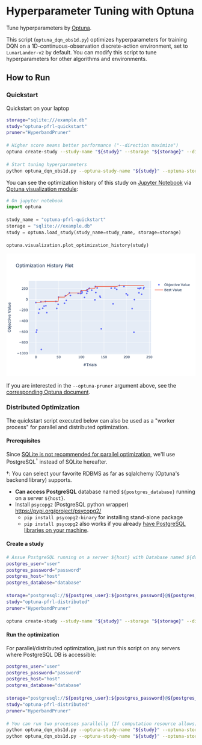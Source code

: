 # Hyperparameter Tuning with Optuna

Tune hyperparameters by [Optuna](https://optuna.org/).

This script (`optuna_dqn_obs1d.py`) optimizes hyperparameters for training DQN on a 1D-continuous-observation discrete-action environment, set to `LunarLander-v2` by default. You can modify this script to tune hyperparameters for other algorithms and environments.


## How to Run

### Quickstart

Quickstart on your laptop

```bash
storage="sqlite:///example.db"
study="optuna-pfrl-quickstart"
pruner="HyperbandPruner"

# Higher score means better performance ("--direction maximize")
optuna create-study --study-name "${study}" --storage "${storage}" --direction maximize

# Start tuning hyperparameters
python optuna_dqn_obs1d.py --optuna-study-name "${study}" --optuna-storage "${storage}" --optuna-pruner "${pruner}"
```

You can see the optimization history of this study on [Jupyter Notebook](https://jupyter.org/install)
via [Optuna visualization module](https://optuna.readthedocs.io/en/latest/reference/visualization.html):

```python
# On jupyter notebook
import optuna

study_name = "optuna-pfrl-quickstart"
storage = "sqlite:///example.db"
study = optuna.load_study(study_name=study_name, storage=storage)

optuna.visualization.plot_optimization_history(study)
```

![optimization_history](assets/optimization_history.png)


If you are interested in the `--optuna-pruner` argument above, see the
[corresponding Optuna document](https://optuna.readthedocs.io/en/latest/reference/pruners.html).


### Distributed Optimization

The quickstart script executed below can also be used as a "worker process" for parallel and distributed optimization.

#### Prerequisites

Since [SQLite is not recommended for parallel optimization](https://optuna.readthedocs.io/en/latest/tutorial/004_distributed.html#distributed-optimization),
we'll use PostgreSQL<sup>†</sup> instead of SQLite hereafter.  

†: You can select your favorite RDBMS as far as sqlalchemy (Optuna's backend library) supports.

- **Can access PostgreSQL** database named `${postgres_database}` running on a server `${host}`.
- Install `psycopg2` (PostgreSQL python wrapper) https://pypi.org/project/psycopg2/
  - `pip install psycopg2-binary` for installing stand-alone package
  - `pip install psycopg2` also works if you already [have PostgreSQL libraries on your machine](https://www.psycopg.org/docs/install.html#prerequisites).

#### Create a study

```bash
# Assue PostgreSQL running on a server ${host} with Database named ${database} is available.
postgres_user="user"
postgres_password="password"
postgres_host="host"
postgres_database="database"

storage="postgresql://${postgres_user}:${postgres_password}@${postgres_host}/${postgres_database}"
study="optuna-pfrl-distributed"
pruner="HyperbandPruner"

optuna create-study --study-name "${study}" --storage "${storage}" --direction maximize
```

#### Run the optimization

For parallel/distributed optimization, just run this script on any servers where PostgreSQL DB is accessible:

```bash
postgres_user="user"
postgres_password="password"
postgres_host="host"
postgres_database="database"

storage="postgresql://${postgres_user}:${postgres_password}@${postgres_host}/${postgres_database}"
study="optuna-pfrl-distributed"
pruner="HyperbandPruner"

# You can run two processes parallelly (If computation resource allows)
python optuna_dqn_obs1d.py --optuna-study-name "${study}" --optuna-storage "${storage}" --optuna-pruner "${pruner}" &
python optuna_dqn_obs1d.py --optuna-study-name "${study}" --optuna-storage "${storage}" --optuna-pruner "${pruner}" &
```
